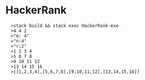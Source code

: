 # HackerRank

      >stack build && stack exec HackerRank-exe
      >4 4 2
      >"m: 4"
      >"n:4"
      >"r:2"
      >1 2 3 4
      >5 6 7 8
      >9 10 11 12
      >13 14 15 16
      >[[1,2,3,4],[5,6,7,8],[9,10,11,12],[13,14,15,16]]
